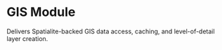 # GIS Module

Delivers Spatialite-backed GIS data access, caching, and level-of-detail layer creation.
